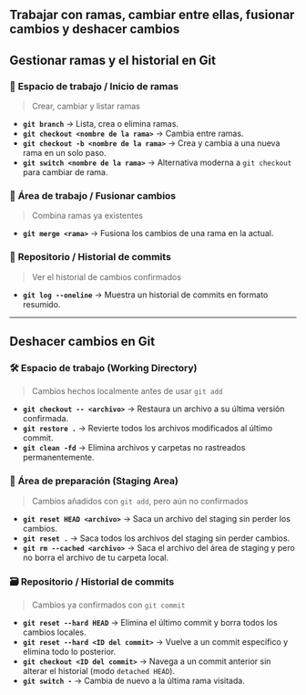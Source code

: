 ## Trabajar con ramas, cambiar entre ellas, fusionar cambios y deshacer cambios

## Gestionar ramas y el historial en Git

### 🌿 **Espacio de trabajo / Inicio de ramas**  
> Crear, cambiar y listar ramas

- **`git branch`** → Lista, crea o elimina ramas.  
- **`git checkout <nombre de la rama>`** → Cambia entre ramas.  
- **`git checkout -b <nombre de la rama>`** → Crea y cambia a una nueva rama en un solo paso.  
- **`git switch <nombre de la rama>`** → Alternativa moderna a `git checkout` para cambiar de rama.  

### 🔀 **Área de trabajo / Fusionar cambios**  
> Combina ramas ya existentes

- **`git merge <rama>`** → Fusiona los cambios de una rama en la actual.  

### 📜 **Repositorio / Historial de commits**  
> Ver el historial de cambios confirmados

- **`git log --oneline`** → Muestra un historial de commits en formato resumido.  

---

## Deshacer cambios en Git

### 🛠️ **Espacio de trabajo (Working Directory)**  
> Cambios hechos localmente antes de usar `git add`

- **`git checkout -- <archivo>`** → Restaura un archivo a su última versión confirmada.  
- **`git restore .`** → Revierte todos los archivos modificados al último commit.  
- **`git clean -fd`** → Elimina archivos y carpetas no rastreados permanentemente.  

### 🚧 **Área de preparación (Staging Area)**  
> Cambios añadidos con `git add`, pero aún no confirmados

- **`git reset HEAD <archivo>`** → Saca un archivo del staging sin perder los cambios.  
- **`git reset .`** → Saca todos los archivos del staging sin perder cambios.  
- **`git rm --cached <archivo>`** →  Saca el archivo del área de staging y pero no borra el archivo de tu carpeta local. 

### 🗃️ **Repositorio / Historial de commits**  
> Cambios ya confirmados con `git commit`

- **`git reset --hard HEAD`** → Elimina el último commit y borra todos los cambios locales.  
- **`git reset --hard <ID del commit>`** → Vuelve a un commit específico y elimina todo lo posterior.  
- **`git checkout <ID del commit>`** → Navega a un commit anterior sin alterar el historial (modo `detached HEAD`).  
- **`git switch -`** → Cambia de nuevo a la última rama visitada.  

